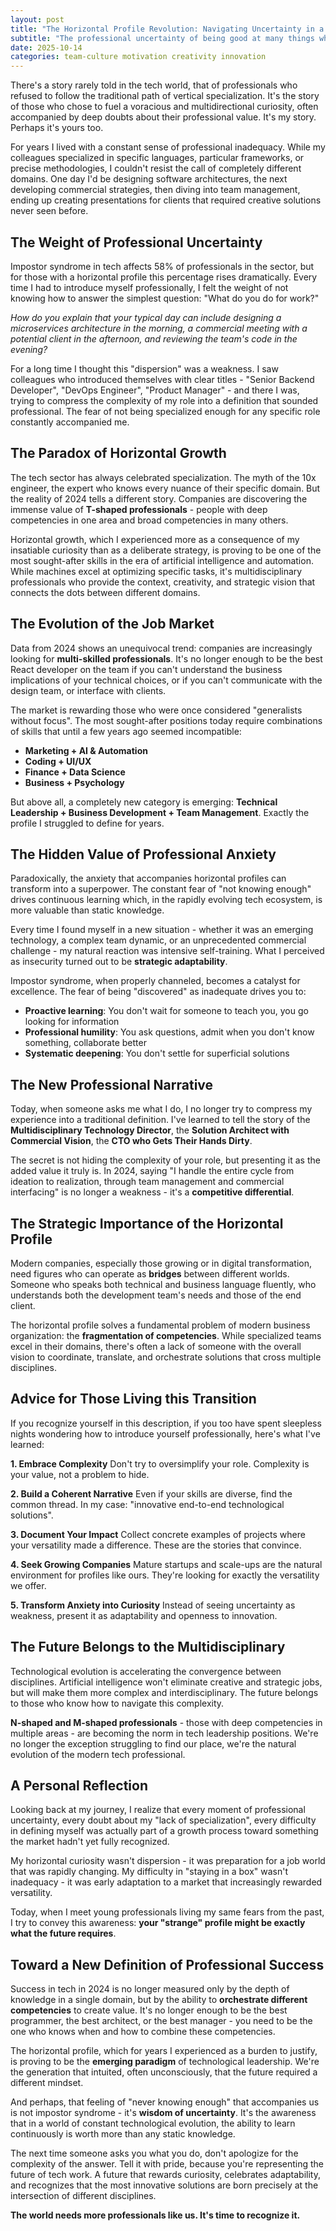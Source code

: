```yaml
---
layout: post
title: "The Horizontal Profile Revolution: Navigating Uncertainty in a Tech World that Rewards Versatility"
subtitle: "The professional uncertainty of being good at many things while colleagues mastered one, and why that stopped feeling like a weakness"
date: 2025-10-14
categories: team-culture motivation creativity innovation
---
```


There's a story rarely told in the tech world, that of professionals who refused to follow the traditional path of vertical specialization. It's the story of those who chose to fuel a voracious and multidirectional curiosity, often accompanied by deep doubts about their professional value. It's my story. Perhaps it's yours too.

For years I lived with a constant sense of professional inadequacy. While my colleagues specialized in specific languages, particular frameworks, or precise methodologies, I couldn't resist the call of completely different domains. One day I'd be designing software architectures, the next developing commercial strategies, then diving into team management, ending up creating presentations for clients that required creative solutions never seen before.

## The Weight of Professional Uncertainty

Impostor syndrome in tech affects 58% of professionals in the sector, but for those with a horizontal profile this percentage rises dramatically. Every time I had to introduce myself professionally, I felt the weight of not knowing how to answer the simplest question: "What do you do for work?"

*How do you explain that your typical day can include designing a microservices architecture in the morning, a commercial meeting with a potential client in the afternoon, and reviewing the team's code in the evening?*

For a long time I thought this "dispersion" was a weakness. I saw colleagues who introduced themselves with clear titles - "Senior Backend Developer", "DevOps Engineer", "Product Manager" - and there I was, trying to compress the complexity of my role into a definition that sounded professional. The fear of not being specialized enough for any specific role constantly accompanied me.

## The Paradox of Horizontal Growth

The tech sector has always celebrated specialization. The myth of the 10x engineer, the expert who knows every nuance of their specific domain. But the reality of 2024 tells a different story. Companies are discovering the immense value of **T-shaped professionals** - people with deep competencies in one area and broad competencies in many others.

Horizontal growth, which I experienced more as a consequence of my insatiable curiosity than as a deliberate strategy, is proving to be one of the most sought-after skills in the era of artificial intelligence and automation. While machines excel at optimizing specific tasks, it's multidisciplinary professionals who provide the context, creativity, and strategic vision that connects the dots between different domains.

## The Evolution of the Job Market

Data from 2024 shows an unequivocal trend: companies are increasingly looking for **multi-skilled professionals**. It's no longer enough to be the best React developer on the team if you can't understand the business implications of your technical choices, or if you can't communicate with the design team, or interface with clients.

The market is rewarding those who were once considered "generalists without focus". The most sought-after positions today require combinations of skills that until a few years ago seemed incompatible:

- **Marketing + AI & Automation**
- **Coding + UI/UX**
- **Finance + Data Science**
- **Business + Psychology**

But above all, a completely new category is emerging: **Technical Leadership + Business Development + Team Management**. Exactly the profile I struggled to define for years.

## The Hidden Value of Professional Anxiety

Paradoxically, the anxiety that accompanies horizontal profiles can transform into a superpower. The constant fear of "not knowing enough" drives continuous learning which, in the rapidly evolving tech ecosystem, is more valuable than static knowledge.

Every time I found myself in a new situation - whether it was an emerging technology, a complex team dynamic, or an unprecedented commercial challenge - my natural reaction was intensive self-training. What I perceived as insecurity turned out to be **strategic adaptability**.

Impostor syndrome, when properly channeled, becomes a catalyst for excellence. The fear of being "discovered" as inadequate drives you to:

- **Proactive learning**: You don't wait for someone to teach you, you go looking for information
- **Professional humility**: You ask questions, admit when you don't know something, collaborate better
- **Systematic deepening**: You don't settle for superficial solutions

## The New Professional Narrative

Today, when someone asks me what I do, I no longer try to compress my experience into a traditional definition. I've learned to tell the story of the **Multidisciplinary Technology Director**, the **Solution Architect with Commercial Vision**, the **CTO who Gets Their Hands Dirty**.

The secret is not hiding the complexity of your role, but presenting it as the added value it truly is. In 2024, saying "I handle the entire cycle from ideation to realization, through team management and commercial interfacing" is no longer a weakness - it's a **competitive differential**.

## The Strategic Importance of the Horizontal Profile

Modern companies, especially those growing or in digital transformation, need figures who can operate as **bridges** between different worlds. Someone who speaks both technical and business language fluently, who understands both the development team's needs and those of the end client.

The horizontal profile solves a fundamental problem of modern business organization: the **fragmentation of competencies**. While specialized teams excel in their domains, there's often a lack of someone with the overall vision to coordinate, translate, and orchestrate solutions that cross multiple disciplines.

## Advice for Those Living this Transition

If you recognize yourself in this description, if you too have spent sleepless nights wondering how to introduce yourself professionally, here's what I've learned:

**1. Embrace Complexity**
Don't try to oversimplify your role. Complexity is your value, not a problem to hide.

**2. Build a Coherent Narrative**
Even if your skills are diverse, find the common thread. In my case: "innovative end-to-end technological solutions".

**3. Document Your Impact**
Collect concrete examples of projects where your versatility made a difference. These are the stories that convince.

**4. Seek Growing Companies**
Mature startups and scale-ups are the natural environment for profiles like ours. They're looking for exactly the versatility we offer.

**5. Transform Anxiety into Curiosity**
Instead of seeing uncertainty as weakness, present it as adaptability and openness to innovation.

## The Future Belongs to the Multidisciplinary

Technological evolution is accelerating the convergence between disciplines. Artificial intelligence won't eliminate creative and strategic jobs, but will make them more complex and interdisciplinary. The future belongs to those who know how to navigate this complexity.

**N-shaped and M-shaped professionals** - those with deep competencies in multiple areas - are becoming the norm in tech leadership positions. We're no longer the exception struggling to find our place, we're the natural evolution of the modern tech professional.

## A Personal Reflection

Looking back at my journey, I realize that every moment of professional uncertainty, every doubt about my "lack of specialization", every difficulty in defining myself was actually part of a growth process toward something the market hadn't yet fully recognized.

My horizontal curiosity wasn't dispersion - it was preparation for a job world that was rapidly changing. My difficulty in "staying in a box" wasn't inadequacy - it was early adaptation to a market that increasingly rewarded versatility.

Today, when I meet young professionals living my same fears from the past, I try to convey this awareness: **your "strange" profile might be exactly what the future requires**.

## Toward a New Definition of Professional Success

Success in tech in 2024 is no longer measured only by the depth of knowledge in a single domain, but by the ability to **orchestrate different competencies** to create value. It's no longer enough to be the best programmer, the best architect, or the best manager - you need to be the one who knows when and how to combine these competencies.

The horizontal profile, which for years I experienced as a burden to justify, is proving to be the **emerging paradigm** of technological leadership. We're the generation that intuited, often unconsciously, that the future required a different mindset.

And perhaps, that feeling of "never knowing enough" that accompanies us is not impostor syndrome - it's **wisdom of uncertainty**. It's the awareness that in a world of constant technological evolution, the ability to learn continuously is worth more than any static knowledge.

The next time someone asks you what you do, don't apologize for the complexity of the answer. Tell it with pride, because you're representing the future of tech work. A future that rewards curiosity, celebrates adaptability, and recognizes that the most innovative solutions are born precisely at the intersection of different disciplines.

**The world needs more professionals like us. It's time to recognize it.**
